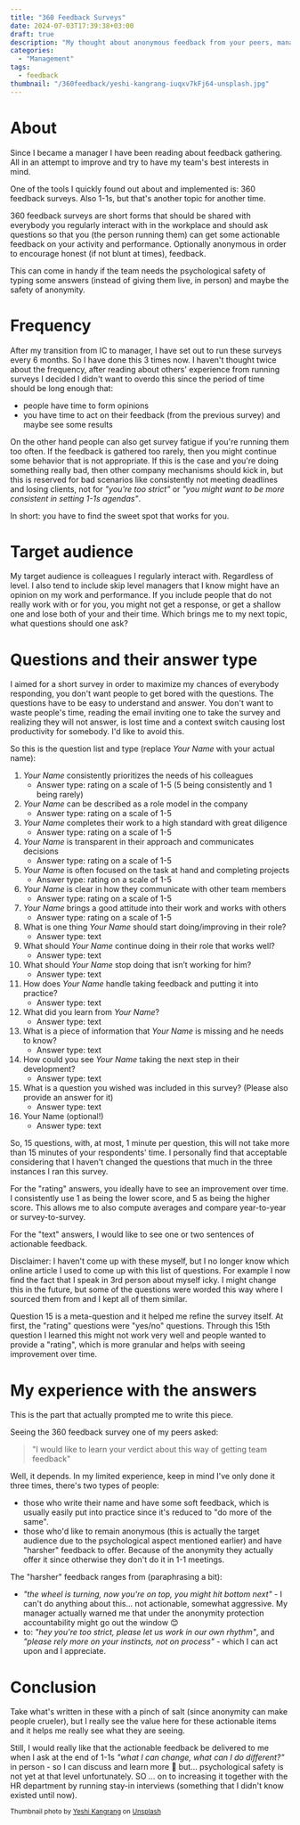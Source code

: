 ```yaml
---
title: "360 Feedback Surveys"
date: 2024-07-03T17:39:38+03:00
draft: true
description: "My thought about anonymous feedback from your peers, managers and reports gathered in a 360 survey"
categories:
  - "Management"
tags:
  - feedback
thumbnail: "/360feedback/yeshi-kangrang-iuqxv7kFj64-unsplash.jpg"
---
```



# About

Since I became a manager I have been reading about feedback gathering. All in an attempt to improve and try to have my team's best interests in mind.

One of the tools I quickly found out about and implemented is: 360 feedback surveys. Also 1-1s, but that's another topic for another time.

360 feedback surveys are short forms that should be shared with everybody you regularly interact with in the workplace and should ask questions so that you (the person running them) can get some actionable feedback on your activity and performance. Optionally anonymous in order to encourage honest (if not blunt at times), feedback.

This can come in handy if the team needs the psychological safety of typing some answers (instead of giving them live, in person) and maybe the safety of anonymity.

<!--more-->

# Frequency

After my transition from IC to manager, I have set out to run these surveys every 6 months.
So I have done this 3 times now. I haven't thought twice about the frequency, after reading about others' experience from running surveys I decided I didn't want to overdo this since the period of time should be long enough that:
 * people have time to form opinions
 * you have time to act on their feedback (from the previous survey) and maybe see some results

 On the other hand people can also get survey fatigue if you're running them too often.
 If the feedback is gathered too rarely, then you might continue some behavior that is not appropriate. If this is the case and you're doing something really bad, then other company mechanisms should kick in, but this is reserved for bad scenarios like consistently not meeting deadlines and losing clients, not for _"you're too strict"_ or _"you might want to be more consistent in setting 1-1s agendas"_.

 In short: you have to find the sweet spot that works for you.

# Target audience

My target audience is colleagues I regularly interact with. Regardless of level.
I also tend to include skip level managers that I know might have an opinion on my work and performance.
If you include people that do not really work with or for you, you might not get a response, or get a shallow one and lose both of your and their time. Which brings me to my next topic, what questions should one ask?


# Questions and their answer type

I aimed for a short survey in order to maximize my chances of everybody responding, you don't want people to get bored with the questions. The questions have to be easy to understand and answer.
You don't want to waste people's time, reading the email inviting one to take the survey and realizing they will not answer, is lost time and a context switch causing lost productivity for somebody. I'd like to avoid this.

So this is the question list and type (replace _Your Name_ with your actual name):

1. _Your Name_ consistently prioritizes the needs of his colleagues
    * Answer type: rating on a scale of 1-5 (5 being consistently and 1 being rarely)
2. _Your Name_ can be described as a role model in the company
    * Answer type: rating on a scale of 1-5
3. _Your Name_ completes their work to a high standard with great diligence
    * Answer type: rating on a scale of 1-5
4. _Your Name_ is transparent in their approach and communicates decisions
    * Answer type: rating on a scale of 1-5
5. _Your Name_ is often focused on the task at hand and completing projects
    * Answer type: rating on a scale of 1-5
6. _Your Name_ is clear in how they communicate with other team members
    * Answer type: rating on a scale of 1-5
7. _Your Name_ brings a good attitude into their work and works with others
    * Answer type: rating on a scale of 1-5
8. What is one thing _Your Name_ should start doing/improving in their role?
    * Answer type: text
9. What should _Your Name_ continue doing in their role that works well?
    * Answer type: text
10. What should _Your Name_ stop doing that isn’t working for him?
    * Answer type: text
11. How does _Your Name_ handle taking feedback and putting it into practice?
    * Answer type: text
12. What did you learn from _Your Name_?
    * Answer type: text
13. What is a piece of information that _Your Name_ is missing and he needs to know?
    * Answer type: text
14. How could you see _Your Name_ taking the next step in their development?
    * Answer type: text
15. What is a question you wished was included in this survey? (Please also provide an answer for it)
    * Answer type: text
16. Your Name (optional!)
    * Answer type: text

So, 15 questions, with, at most, 1 minute per question, this will not take more than 15 minutes of your respondents' time. I personally find that acceptable considering that I haven't changed the questions that much in the three instances I ran this survey.

For the "rating" answers, you ideally have to see an improvement over time. I consistently use 1 as being the lower score, and 5 as being the higher score. This allows me to also compute averages and compare year-to-year or survey-to-survey.

For the "text" answers, I would like to see one or two sentences of actionable feedback.

Disclaimer: I haven't come up with these myself, but I no longer know which online article I used to come up with this list of questions.
For example I now find the fact that I speak in 3rd person about myself icky. I might change this in the future, but some of the questions were worded this way where I sourced them from and I kept all of them similar.

Question 15 is a meta-question and it helped me refine the survey itself. At first, the "rating" questions were "yes/no" questions. Through this 15th question I learned this might not work very well and people wanted to provide a "rating", which is more granular and helps with seeing improvement over time.

# My experience with the answers

This is the part that actually prompted me to write this piece.

Seeing the 360 feedback survey one of my peers asked:

> "I would like to learn your verdict about this way of getting team feedback"

Well, it depends.
In my limited experience, keep in mind I've only done it three times, there's two types of people:

* those who write their name and have some soft feedback, which is usually easily put into practice since it's reduced to "do more of the same".
* those who'd like to remain anonymous (this is actually the target audience due to the psychological aspect mentioned earlier) and have "harsher" feedback to offer. Because of the anonymity they actually offer it since otherwise they don't do it in 1-1 meetings.


The "harsher" feedback ranges from (paraphrasing a bit):
* _"the wheel is turning, now you're on top, you might hit bottom next"_ - I can't do anything about this... not actionable, somewhat aggressive. My manager actually warned me that under the anonymity protection accountability might go out the window 😊
* to: _"hey you're too strict, please let us work in our own rhythm"_, and _"please rely more on your instincts, not on process"_ - which I can act upon and I appreciate.


# Conclusion
Take what's written in these with a pinch of salt (since anonymity can make people crueler), but I really see the value here for these actionable items and it helps me really see what they are seeing.


Still, I would really like that the actionable feedback be delivered to me when I ask at the end of 1-1s _"what I can change, what can I do different?"_ in person - so I can discuss and learn more 🙂 but... psychological safety is not yet at that level unfortunately. SO ... on to increasing it together with the HR department by running stay-in interviews (something that I didn't know existed until now).


<small>
Thumbnail photo by <a href="https://unsplash.com/@omgitsyeshi?utm_content=creditCopyText&utm_medium=referral&utm_source=unsplash">Yeshi Kangrang</a> on <a href="https://unsplash.com/photos/person-holding-round-glass-ball-iuqxv7kFj64?utm_content=creditCopyText&utm_medium=referral&utm_source=unsplash">Unsplash</a>
</small>